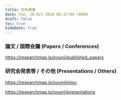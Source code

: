 ```yaml
---
title: 対外発表
date: Tue, 18 Oct 2016 05:17:04 +0000
draft: false
toc: true
hideDate: true
---
```


### 論文 / 国際会議 (Papers / Conferences)

https://researchmap.jp/syunji/published_papers

### 研究会発表等 / その他 (Presentations / Others)

https://researchmap.jp/syunji/misc

https://researchmap.jp/syunji/presentations
